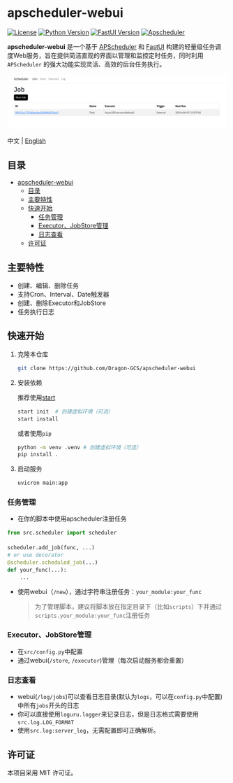 # apscheduler-webui

[![License](https://img.shields.io/badge/License-MIT-blue.svg)](LICENSE) [![Python Version](https://img.shields.io/badge/Python-3.10%2B-green.svg)](https://www.python.org/downloads/release/python-380/) [![FastUI Version](https://img.shields.io/badge/FastUI-orange.svg)](https://fastui.fastapi.tiangolo.com/) [![Apscheduler](https://img.shields.io/badge/APScheduler-3.x-blue.svg)](https://github.com/agronholm/apscheduler)

**apscheduler-webui** 是一个基于 [APScheduler](https://github.com/agronholm/apscheduler) 和 [FastUI](https://fastui.fastapi.tiangolo.com/) 构建的轻量级任务调度Web服务，旨在提供简洁直观的界面以管理和监控定时任务，同时利用 `APScheduler` 的强大功能实现灵活、高效的后台任务执行。

![screenshot](./pictures/screenshot.png)

中文 | [English](README_en.md)

## 目录

- [apscheduler-webui](#apscheduler-webui)
  - [目录](#目录)
  - [主要特性](#主要特性)
  - [快速开始](#快速开始)
    - [任务管理](#任务管理)
    - [Executor、JobStore管理](#executorjobstore管理)
    - [日志查看](#日志查看)
  - [许可证](#许可证)

## 主要特性

- 创建、编辑、删除任务
- 支持Cron、Interval、Date触发器
- 创建、删除Executor和JobStore
- 任务执行日志

## 快速开始

1. 克隆本仓库

    ```bash
    git clone https://github.com/Dragon-GCS/apscheduler-webui
    ```

2. 安装依赖

    推荐使用[start](https://github.com/Dragon-GCS/start)

    ```bash
    start init  # 创建虚拟环境（可选）
    start install
    ```

    或者使用`pip`

    ```bash
    python -m venv .venv # 创建虚拟环境（可选）
    pip install .
    ```

3. 启动服务

    ```bash
    uvicron main:app
    ```

### 任务管理

- 在你的脚本中使用apscheduler注册任务

```python
from src.scheduler import scheduler

scheduler.add_job(func, ...)
# or use decorator
@scheduler.scheduled_job(...)
def your_func(...):
    ...
```

- 使用webui（`/new`），通过字符串注册任务：`your_module:your_func`
  > 为了管理脚本，建议将脚本放在指定目录下（比如`scripts`）下并通过`scripts.your_module:your_func`注册任务

### Executor、JobStore管理

- 在`src/config.py`中配置
- 通过webui(`/store`, `/executor`)管理（每次启动服务都会重置）

### 日志查看

- webui(`/log/jobs`)可以查看日志目录(默认为`logs`，可以在`config.py`中配置)中所有`jobs`开头的日志
- 你可以直接使用`loguru.logger`来记录日志，但是日志格式需要使用`src.log.LOG_FORMAT`
- 使用`src.log:server_log`，无需配置即可正确解析。

## 许可证

本项目采用 MIT 许可证。
